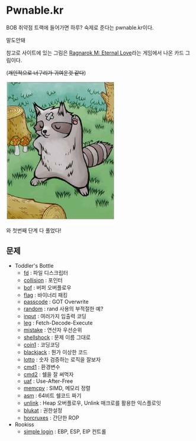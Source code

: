 # Pwnable.kr

BOB 취약점 트랙에 들어가면 하루? 숙제로 준다는 pwnable.kr이다.

말도안돼

참고로 사이트에 있는 그림은 [Ragnarok M: Eternal Love](https://www.ragnaroketernallove.com/)라는 게임에서 나온 카드 그림이다.

(~~개인적으로 너구리가 귀여운것 같다~~)

![nuguri](screenshot/card_20001.jpg)

와 첫번째 단계 다 풀었다!

## 문제

- Toddler's Bottle
  - [fd](fd.md) : 파일 디스크립터
  - [collision](collision.md) : 포인터
  - [bof](bof.md) : 버퍼 오버플로우
  - [flag](flag.md) : 바이너리 패킹
  - [passcode](passcode.md) : GOT Overwrite
  - [random](random.md) : rand 사용의 부적절한 예?
  - [input](input.md) : 여러가지 입출력 코딩
  - [leg](leg.md) : Fetch-Decode-Execute
  - [mistake](mistake.md) : 연산자 우선순위
  - [shellshock](shellshock.md) : 문제 이름 그대로
  - [coin1](coin1.md) : 코딩코딩
  - [blackjack](blackjack.md) : 뭔가 이상한 코드
  - [lotto](lotto.md) : 숫자 검증하는 로직을 잘보자
  - [cmd1](cmd1.md) : 환경변수
  - [cmd2](cmd2.md) : 쉘을 잘 써먹자
  - [uaf](uaf.md) : Use-After-Free
  - [memcpy](memcpy.md) : SIMD, 메모리 정렬
  - [asm](asm.md) : 64비트 쉘코드 짜기
  - [unlink](unlink.md) : Heap 오버플로우, Unlink 매크로를 활용한 익스플로잇
  - [blukat](blukat.md) : 권한설정
  - [horcruxes](horcruxes.md) : 간단한 ROP
- Rookiss
  - [simple login](simple_login.md) : EBP, ESP, EIP 컨트롤